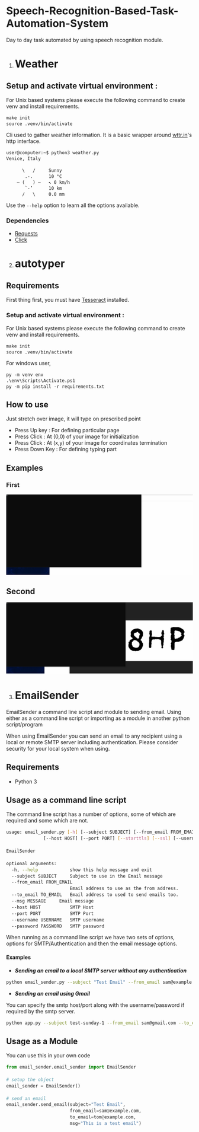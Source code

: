 # Speech-Recognition-Based-Task-Automation-System
Day to day task automated by using speech recognition module.


1) # Weather

## Setup and activate virtual environment :
For Unix based systems please execute the following command to create venv and install requirements.
```
make init
source .venv/bin/activate
```

Cli used to gather weather information. It is a basic wrapper around [wttr.in](http://wttr.in/)'s http interface.

```shell
user@computer:~$ python3 weather.py
Venice, Italy

      \   /     Sunny
       .-.      10 °C          
    ― (   ) ―   ↖ 0 km/h       
       `-’      10 km          
      /   \     0.0 mm         
```

Use the ```--help``` option to learn all the options available.

### Dependencies
* [Requests](https://requests.readthedocs.io/)
* [Click](https://click.palletsprojects.com/)

2) # autotyper

## Requirements

First thing first, you must have [Tesseract](https://github.com/UB-Mannheim/tesseract/wiki) installed.

### Setup and activate virtual environment :
For Unix based systems please execute the following command to create venv and install requirements.
```
make init
source .venv/bin/activate
```
For windows user, 
```
py -m venv env
.\env\Scripts\Activate.ps1
py -m pip install -r requirements.txt
```


## How to use
Just stretch over image, it will type on prescribed point

* Press Up key : For defining particular page
* Press Click : At (0,0) of your image for initialization
* Press Click : At (x,y) of your image for coordinates termination
* Press Down Key : For defining typing part

## Examples
### First
<div align="center">
  <img src="GIF/auto_typer_eg-1.gif"/>
</div>

## Second
<div align="center">
  <img src="GIF/auto_typer_eg-2.gif"/>
</div>

3) # EmailSender

EmailSender a command line script and module to sending email. Using either as 
a command line script or importing as a module in another python script/program 

When using EmailSender you can send an email to any recipient using a local 
or remote SMTP server including authentication. Please consider security for
your local system when using.

## Requirements
* Python 3

## Usage as a command line script

The command line script has a number of options, some of which are required 
and some which are not.

```bash
usage: email_sender.py [-h] [--subject SUBJECT] [--from_email FROM_EMAIL] [--to_email TO_EMAIL] [--message MESSAGE]
              [--host HOST] [--port PORT] [--starttls] [--ssl] [--username USERNAME] [--password PASSWORD]

EmailSender

optional arguments:
  -h, --help            show this help message and exit
  --subject SUBJECT     Subject to use in the Email message
  --from_email FROM_EMAIL
                        Email address to use as the from address.
  --to_email TO_EMAIL   Email address to used to send emails too.
  --msg MESSAGE     Email message
  --host HOST           SMTP Host
  --port PORT           SMTP Port
  --username USERNAME   SMTP username
  --password PASSWORD   SMTP password
```

When running as a command line script we have two sets of options, options for 
SMTP/Authentication and then the email message options.

#### Examples

* ***Sending an email to a local SMTP server without any authentication***

```bash
python email_sender.py --subject "Test Email" --from_email sam@example.com --to_email tom@example.com
```

* ***Sending an email using Gmail***

You can specify the smtp host/port along with the username/password if required by the smtp server.

```bash
python app.py --subject test-sunday-1 --from_email sam@gmail.com --to_email tom@gmail.com --host smtp.gmail.com --port 587 --username sam@gmail.com --password PASSWORD
```

## Usage as a Module

You can use this in your own code

```python
from email_sender.email_sender import EmailSender

# setup the object
email_sender = EmailSender()

# send an email
email_sender.send_email(subject="Test Email",
                        from_email=sam@example.com,
                        to_email=tom@example.com,
                        msg="This is a test email")
```

